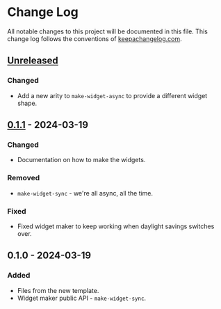 # Change Log
All notable changes to this project will be documented in this file. This change log follows the conventions of [keepachangelog.com](http://keepachangelog.com/).

## [Unreleased]
### Changed
- Add a new arity to `make-widget-async` to provide a different widget shape.

## [0.1.1] - 2024-03-19
### Changed
- Documentation on how to make the widgets.

### Removed
- `make-widget-sync` - we're all async, all the time.

### Fixed
- Fixed widget maker to keep working when daylight savings switches over.

## 0.1.0 - 2024-03-19
### Added
- Files from the new template.
- Widget maker public API - `make-widget-sync`.

[Unreleased]: https://sourcehost.site/your-name/webdev/compare/0.1.1...HEAD
[0.1.1]: https://sourcehost.site/your-name/webdev/compare/0.1.0...0.1.1
